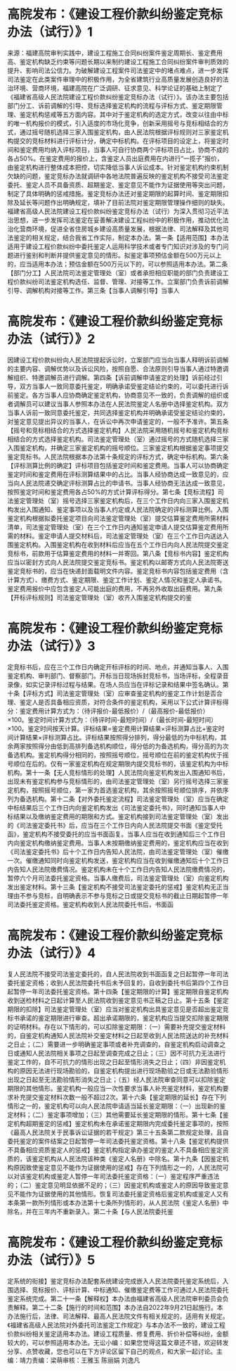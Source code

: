 # 高院发布：《建设工程价款纠纷鉴定竞标办法（试行）》1

来源：福建高院审判实践中，建设工程施工合同纠纷案件鉴定周期长、鉴定费用高、鉴定机构缺乏约束等问题长期以来制约建设工程施工合同纠纷案件审判质效的提升、影响司法公信力。为破解建设工程案件司法鉴定中的堵点难点，进一步发挥司法鉴定在此类案件审理中的积极作用，为全省建筑行业高质量发展创造良好的法治环境、营商环境，福建高院在广泛调研、征求意见、科学论证的基础上制定了《福建省高级人民法院建设工程价款纠纷鉴定竞标办法（试行）》。该办法主要包括部门分工、诉前调解的引导、竞标选择鉴定机构的流程与评标方式、鉴定期限管理、鉴定机构惩戒等五方面内容。其中对于鉴定机构的选定方式，改变以往由中标的唯一机构报价的模式，引入适度的市场化竞争，创新采用摇号与竞标相结合的方式，通过摇号随机选择三家入围鉴定机构，由人民法院根据评标规则对三家鉴定机构提交的竞标材料进行评标计分，确定中标机构。在评标项目的设定上，将鉴定时间和鉴定费用均纳入评标项目，当事人可自行协商两个评标项目占比，协商不成的各占50%。在鉴定费用的报价上，含鉴定人员出庭费用在内进行“一揽子”报价，由鉴定机构进行整体成本把控，切实降低当事人诉讼成本。针对鉴定机构约束机制欠缺的问题，鉴定竞标办法就调研中各地法院普遍反映的鉴定机构不接受司法鉴定委托、鉴定人员不具备资质、超期鉴定、鉴定意见不能作为证据使用等突出问题，制定了具体明确的惩戒措施。鉴定竞标办法还对鉴定期限的起算时间、鉴定期限扣除及延长等问题作出明确规定，填补了目前法院对鉴定期限管理操作细则的缺失。福建省高级人民法院建设工程价款纠纷鉴定竞标办法（试行）为深入贯彻习近平法治思想，进一步发挥司法鉴定在妥善解决建设工程纠纷中的积极作用，推动优化法治化营商环境，促进全省住房城乡建设高质量发展，根据法律、司法解释及其他司法鉴定的相关规定，结合我省工作实际，制定本办法。第一条【适用范围】本办法适用于建设工程价款纠纷中委托鉴定人运用科学技术或者专门知识对涉及的专门问题进行鉴别和判断并提供鉴定意见的情形。拟鉴定事项预估金额在500万元以上的，应当适用本办法；预估金额在500万元以下的，可以参照适用本办法。第二条【部门分工】人民法院司法鉴定管理处（室）或者承担相应职能的部门负责建设工程价款纠纷司法鉴定机构选任、监督、管理、对接等工作。立案部门负责诉前调解引导、调解机构对接等工作。第三条【当事人调解引导】当事人

# 高院发布：《建设工程价款纠纷鉴定竞标办法（试行）》2

因建设工程价款纠纷向人民法院提起诉讼时，立案部门应当向当事人释明诉前调解的主要内容、调解优势以及诉讼风险，按照自愿、合法原则引导当事人通过特邀调解组织、特邀调解员进行调解。第四条【诉前调解申请鉴定的处理】诉前经过引导，双方当事人一致同意委托鉴定，明确承诺受鉴定结论约束的，可以委托进行诉前鉴定。各方当事人应协商确定鉴定机构，协商意见不一致的，负责调解的组织或者调解员可以建议当事人参照本办法在人民法院鉴定人名册中选择鉴定机构。双方当事人诉前一致同意委托鉴定，共同选择鉴定机构并明确承诺受鉴定结论约束的，对鉴定意见提出异议的当事人，在诉讼中再次申请鉴定的，一般不予准许。第五条【摇号和竞标相结合的方式选择鉴定机构】人民法院采用随机摇号和鉴定机构竞标相结合的方式选择鉴定机构。司法鉴定管理处（室）通过摇号的方式随机选择三家入围鉴定机构，并确定三家鉴定机构的摇号顺位。三家鉴定机构根据鉴定事项提交鉴定竞标书。人民法院根据本办法第十条规定的评标方式，确定中标机构。第六条【评标测算比例的确定】评标项目包括鉴定时间和鉴定费用。当事人可以协商确定鉴定时间和鉴定费用在评标测算结果中的占比。当事人经协商达成一致意见的，应当向人民法院递交确定评标测算占比的申请书。当事人经协商无法达成一致意见，按照鉴定时间和鉴定费用各占50%的方式计算评标得分。第七条【竞标流程】司法鉴定管理处（室）摇号选择三家鉴定机构后，在三个工作日内向三家入围鉴定机构发出入围通知、鉴定事项以及当事人约定或人民法院确定的评标测算比例。入围鉴定机构根据拟委托鉴定项目向司法鉴定管理处（室）提交估算鉴定费用所需材料清单，司法鉴定管理处（室）在三个工作日内通知鉴定申请人提交估算鉴定费用所需的材料。鉴定申请人提交材料后，司法鉴定管理处（室）在三个工作日内送达入围鉴定机构。入围鉴定机构在收到材料后应当在五个工作日内向人民法院提交鉴定竞标书，前款用于估算鉴定费用的材料一并寄回。第八条【竞标书内容】鉴定机构应当以密封方式向人民法院提交鉴定竞标书。鉴定机构以邮寄方式向人民法院寄送鉴定竞标书的，应当在快递封面载明文件内容。鉴定竞标书内容包括鉴定费用（含计算方式）、缴费方式、鉴定期限、鉴定工作计划、鉴定人情况和鉴定人承诺书。鉴定费用报价中应包含鉴定人可能出庭的费用，不再另外收取出庭费用。第九条【开标评标规则】司法鉴定管理处（室）收齐入围鉴定机构提交的鉴

# 高院发布：《建设工程价款纠纷鉴定竞标办法（试行）》3

定竞标书后，应在三个工作日内确定开标评标的时间、地点，并通知当事人、入围鉴定机构、审判部门、督察部门。开标当日现场拆封竞标书，当场评标，全程录音录像，如实记录评标过程与结果。在场人员应当在评标记录和结果中签名确认。第十条【评标方式】司法鉴定管理处（室）应审查鉴定机构的鉴定工作计划是否合理、鉴定人是否具备相应资质，对符合条件的鉴定机构，采用以下公式计算评标得分：鉴定费用计算方式为：（待评报价-最低报价）/（最高报价-最低报价）×100。鉴定时间计算方式为：（待评时间-最短时间）/（最长时间-最短时间）×100。鉴定时间按天计算。评标结果=鉴定费用计算结果×评标测算占比+鉴定时间计算结果×评标测算占比。评标结果按照得分排列，得分最低的为中标机构，其余两家按照得分由低到高排列备选机构顺位，得分低的为备选机构，得分高的为次备选机构。鉴定机构得分相同的，按照摇号顺位，摇号顺位在前的鉴定机构优于摇号顺位在后的。仅有一家鉴定机构在规定期限内提交竞标书的，该鉴定机构为中标机构。第十一条【无人竞标情形的处理】人民法院向鉴定机构发出入围通知书后，出现未有鉴定机构参与竞标情形的，由司法鉴定管理处（室）另行摇号选择三家鉴定机构，按照摇号顺位，第一家为首选鉴定机构，其余按照摇号顺位排序，并依序列为备选机构。第十二条【对外委托鉴定流程】司法鉴定管理处（室）应当在确定中标结果后三个工作日内向鉴定机构发出《司法鉴定委托书》，同时通知当事人中标结果以及缴纳鉴定费用的期限和方式。鉴定机构接到司法鉴定管理处（室）发出的《司法鉴定委托书》后，应当在三个工作日内向人民法院提交书面《鉴定受托函》，鉴定机构不接受委托的应当书面函复。当事人应当在收到通知后三个工作日内向鉴定机构缴纳鉴定费用。当事人未按期缴纳鉴定费用的，鉴定机构应当在收到《司法鉴定委托书》后十个工作日内告知人民法院，由司法鉴定管理处（室）催缴一次。催缴通知同时向鉴定机构发送，鉴定机构应当在收到催缴通知后十个工作日内告知人民法院缴费情况。鉴定机构未在十个工作日内告知人民法院缴费情况的，暂停六个月司法委托鉴定资格。当事人缴费后，司法鉴定管理处（室）向鉴定机构发出鉴定材料。第十三条【鉴定机构不接受司法鉴定委托的惩戒】鉴定机构无正当理由不参与竞标，自明确表示不参与竞标之日或提交竞标书的截止日期起暂停一年司法委托鉴定资格。鉴定机构收到人民法院委托书后，书面函

# 高院发布：《建设工程价款纠纷鉴定竞标办法（试行）》4

复人民法院不接受司法鉴定委托的，自人民法院收到书面函复之日起暂停一年司法委托鉴定资格；收到人民法院委托书后未予回复的，自收到委托书后第四个工作日起暂停一年司法委托鉴定资格。第十四条【鉴定期限的计算】鉴定期限自鉴定机构收到送检材料之日起计算至人民法院收到鉴定意见书正稿之日止。第十五条【鉴定期限的扣除】司法鉴定管理处（室）应当对鉴定机构出具鉴定意见是否超出鉴定竞标书承诺的鉴定期限进行审查。超出承诺期限的，鉴定机构应当提交扣除鉴定期限的证明材料。存在以下情形的，可以扣除鉴定期限：（一）需要补充提交鉴定材料的，自鉴定机构通知人民法院补交鉴定材料之日起至收到人民法院送达的补充材料之日止；（二）需要进一步明确鉴定事项或者补充调查的，自鉴定机构启动调查之日或通知人民法院相关事项之日起至调查完成之日止；（三）因不可抗力无法进行鉴定工作的，自不可抗力的情形出现之日起至情形消失之日止；（四）非因鉴定机构的原因无法进行现场勘验的，自鉴定机构提出进行现场勘验之日或无法勘验情形出现之日起至无法勘验情形消失之日止；（五）经人民法院审查同意可以扣除鉴定期限的其他情形。鉴定机构一般应当一次性要求当事人补充鉴定材料，鉴定机构要求补充提交鉴定材料次数一般不超过2次。第十六条【鉴定期限的延长】存在下列情形之一的，鉴定机构可以向人民法院申请适当延长鉴定期限：（一）出现新的鉴定材料；（二）鉴定事项增加；（三）其他需要延长鉴定期限的情形。第十七条【鉴定机构超期鉴定的惩戒】鉴定机构未在承诺鉴定期限内完成委托鉴定事项的，按照《最高人民法院关于民事诉讼证据的若干规定》第三十五条第二款规定处理，且自委托鉴定的案件结案之日起暂停一年司法委托鉴定资格。第十八条【鉴定机构提供不具备相应资质鉴定人的惩戒】鉴定机构指定承办鉴定的鉴定人不具备相应鉴定资质的，该鉴定机构从人民法院该种类《鉴定人名册》中除名。第十九条【因鉴定机构原因致使鉴定意见不能作为证据使用的惩戒】存在下列情形之一的，人民法院可以对该鉴定机构或鉴定人暂停一年司法委托鉴定资格：（一）鉴定程序严重违法的；（二）鉴定意见明显依据不足的；（三）因鉴定机构或鉴定人的原因导致鉴定意见不能作为证据使用的其他情形。恢复司法委托鉴定资格后鉴定机构或鉴定人又有本条第一款所列情形或本办法第十七条所列情形的，从人民法院《鉴定人名册》中除名，并在三年内不重新录入。第二十条【与人民法院委托鉴

# 高院发布：《建设工程价款纠纷鉴定竞标办法（试行）》5

定系统的衔接】鉴定竞标办法配套系统建设完成嵌入人民法院委托鉴定系统后，入围选择、竞标报价、评标计算、中标通知、催缴鉴定费等工作可通过人民法院委托鉴定系统完成。第二十一条【解释权】本办法由福建省高级人民法院审判委员会负责解释。第二十二条【施行的时间和范围】本办法自2022年9月21日起施行。本办法施行后，法律、司法解释、最高人民法院文件有相关规定的，适用有关规定。《福建省高级人民法院对外委托司法鉴定工作规定》与本办法不一致的，建设工程价款纠纷相关鉴定适用本办法。建设工程质量、修复费用、折价补偿等纠纷，金额较大的，可以参照适用本办法。无讼小编：如果您觉得这篇文章还不错，欢迎转发分享、点赞收藏，您也可以在下方评论区留下自己的观点，和大家一起讨论。主编：靖力责编：梁萌审核：王雅玉 陈丽娟 刘逸凡

